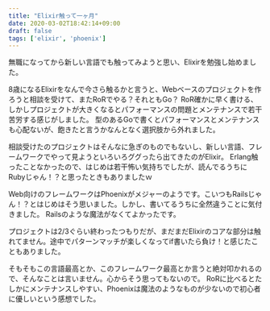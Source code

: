```yaml
---
title: "Elixir触って一ヶ月"
date: 2020-03-02T18:42:14+09:00
draft: false
tags: ['elixir', 'phoenix']
---
```


無職になってから新しい言語でも触ってみようと思い、Elixirを勉強し始めました。

8歳になるElixirをなんで今さら触るかと言うと、Webベースのプロジェクトを作ろうと相談を受けて、またRoRでやる？それともGo？
RoR確かに早く書ける、しかしプロジェクトが大きくなるとパフォーマンスの問題とメンテナンスで若干苦労する感じがしました。
型のあるGoで書くとパフォーマンスとメンテナンスも心配ないが、飽きたと言うかなんとなく選択肢から外れました。

相談受けたのプロジェクトはそんなに急ぎのものでもないし、新しい言語、フレームワークでやって見ようといろいろググったら出てきたのがElixir。
Erlang触ったことなかったので、はじめは若干怖い気持ちでしたが、読んでるうちにRubyじゃん！？と思ったときもありましたｗ

Web向けのフレームワークはPhoenixがメジャーのようです。こいつもRailsじゃん！？とはじめはそう思いました。しかし、書いてるうちに全然違うことに気付きました。
Railsのような魔法がなくてよかったです。

プロジェクトは2/3ぐらい終わったつもりだが、まだまだElixirのコアな部分は触れてません。途中でパターンマッチが楽しくなってif書いたら負け！と感じたこともありました。

そもそもこの言語最高とか、このフレームワーク最高とか言うと絶対叩かれるので、そんなことは言いません。心からそう思ってもないので。
RoRに比べるとたしかにメンテナンスしやすい、Phoenixは魔法のようなものが少ないので初心者に優しいという感想でした。
